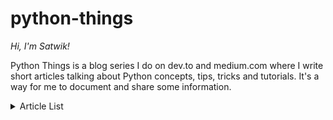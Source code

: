 # python-things

*Hi, I'm Satwik!*

Python Things is a blog series I do on dev.to and medium.com where I write short articles talking about Python concepts, tips, tricks and tutorials. It's a way for me to document and share some information.

<details>
  <summary>Article List</summary>
  1. Python File Headers [<a href="https://dev.to/satwikgawand/python-file-headers-4n52-temp-slug-9341537">article</a>][<a href="https://github.com/satwikgawand/python-things/blob/master/1-python-file-headers/script.py">file</a>]
</details>
